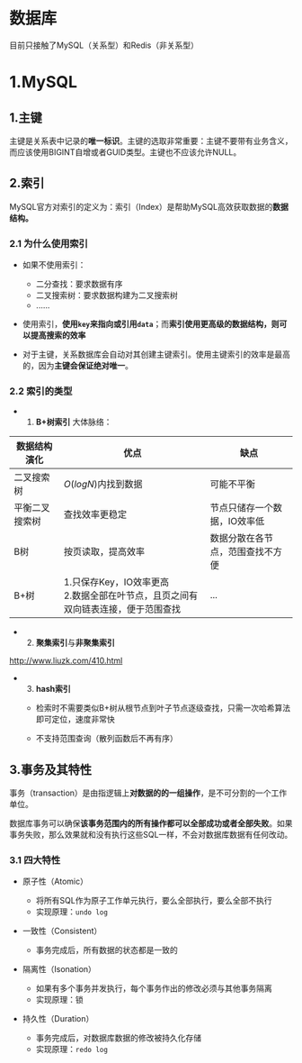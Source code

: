 # 数据库
目前只接触了MySQL（关系型）和Redis（非关系型）

# 1.MySQL
## 1.主键
主键是关系表中记录的**唯一标识**。主键的选取非常重要：主键不要带有业务含义，而应该使用BIGINT自增或者GUID类型。主键也不应该允许NULL。

## 2.索引
MySQL官方对索引的定义为：索引（Index）是帮助MySQL高效获取数据的**数据结构。**

### 2.1 为什么使用索引
* 如果不使用索引：
    * 二分查找：要求数据有序
    * 二叉搜索树：要求数据构建为二叉搜索树
    * ......

* 使用索引，**使用```key```来指向或引用```data```**；而**索引使用更高级的数据结构，则可以提高搜索的效率**

* 对于主键，关系数据库会自动对其创建主键索引。使用主键索引的效率是最高的，因为**主键会保证绝对唯一**。

### 2.2 索引的类型
* 1. **B+树索引**
大体脉络：

|数据结构演化|优点|缺点|
|--|--|--|
|二叉搜索树|$O(logN)$内找到数据|可能不平衡|
|平衡二叉搜索树|查找效率更稳定|节点只储存一个数据，IO效率低|
|B树|按页读取，提高效率|数据分散在各节点，范围查找不方便|
|B+树|1.只保存Key，IO效率更高<br>2.数据全部在叶节点，且页之间有双向链表连接，便于范围查找|...|

* 2. **聚集索引**与**非聚集索引**

http://www.liuzk.com/410.html

* 3. **hash索引**
    * 检索时不需要类似B+树从根节点到叶子节点逐级查找，只需一次哈希算法即可定位，速度非常快

    * 不支持范围查询（散列函数后不再有序）

## 3.事务及其特性
事务（transaction）是由指逻辑上**对数据的的一组操作**，是不可分割的一个工作单位。

数据库事务可以确保**该事务范围内的所有操作都可以全部成功或者全部失败**。如果事务失败，那么效果就和没有执行这些SQL一样，不会对数据库数据有任何改动。

### 3.1 四大特性
* 原子性（Atomic）
    * 将所有SQL作为原子工作单元执行，要么全部执行，要么全部不执行
    * 实现原理：```undo log```

* 一致性（Consistent）
    * 事务完成后，所有数据的状态都是一致的

* 隔离性（Isonation）
    * 如果有多个事务并发执行，每个事务作出的修改必须与其他事务隔离
    * 实现原理：锁

* 持久性（Duration）
    * 事务完成后，对数据库数据的修改被持久化存储
    * 实现原理：```redo log```
